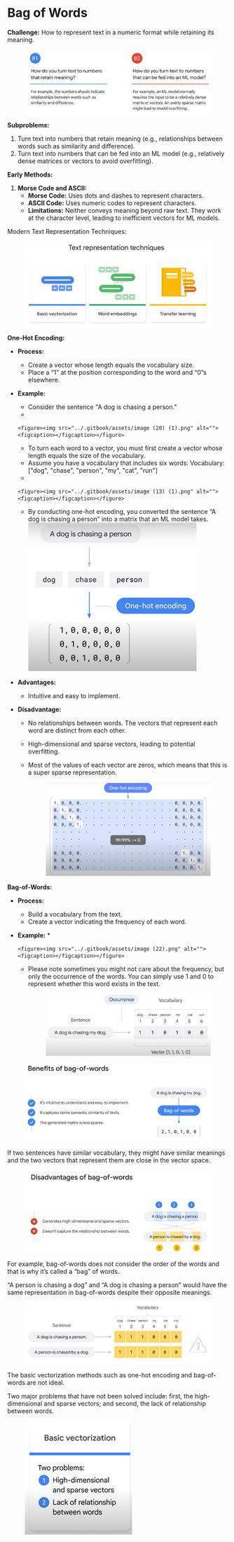 # Bag of Words

**Challenge:** How to represent text in a numeric format while retaining its meaning.

<figure><img src="../.gitbook/assets/image (11) (1) (1).png" alt=""><figcaption></figcaption></figure>

**Subproblems:**

1. Turn text into numbers that retain meaning (e.g., relationships between words such as similarity and difference).
2. Turn text into numbers that can be fed into an ML model (e.g., relatively dense matrices or vectors to avoid overfitting).

**Early Methods:**

1. **Morse Code and ASCII:**
   * **Morse Code:** Uses dots and dashes to represent characters.
   * **ASCII Code:** Uses numeric codes to represent characters.
   * **Limitations:** Neither conveys meaning beyond raw text. They work at the character level, leading to inefficient vectors for ML models.

Modern Text Representation Techniques:

<figure><img src="../.gitbook/assets/image (12) (1).png" alt=""><figcaption></figcaption></figure>

**One-Hot Encoding:**

* **Process:**
  * Create a vector whose length equals the vocabulary size.
  * Place a “1” at the position corresponding to the word and “0”s elsewhere.
* **Example:**
  * Consider the sentence "A dog is chasing a person."
  *

      <figure><img src="../.gitbook/assets/image (20) (1).png" alt=""><figcaption></figcaption></figure>
  * To turn each word to a vector, you must first create a vector whose length equals the size of the vocabulary.
  * Assume you have a vocabulary that includes six words: Vocabulary: \["dog", "chase", "person", "my", "cat", "run"]
  *

      <figure><img src="../.gitbook/assets/image (13) (1).png" alt=""><figcaption></figcaption></figure>
  * By conducting one-hot encoding, you converted the sentence “A dog is chasing a person” into a matrix that an ML model takes.![](<../.gitbook/assets/image (21) (1).png>)
* **Advantages:**
  * Intuitive and easy to implement.
* **Disadvantage:**
  * No relationships between words. The vectors that represent each word are distinct from each other.
  * High-dimensional and sparse vectors, leading to potential overfitting.
  *   Most of the values of each vector are zeros, which means that this is a super sparse representation.

      <figure><img src="../.gitbook/assets/image (15) (1).png" alt=""><figcaption></figcaption></figure>

**Bag-of-Words:**

* **Process:**
  * Build a vocabulary from the text.
  * Create a vector indicating the frequency of each word.
* **Example:**
  *

      <figure><img src="../.gitbook/assets/image (22).png" alt=""><figcaption></figcaption></figure>
  *   Please note sometimes you might not care about the frequency, but only the occurrence of the words. You can simply use 1 and 0 to represent whether this word exists in the text.

      <figure><img src="../.gitbook/assets/image (23).png" alt=""><figcaption></figcaption></figure>

<figure><img src="../.gitbook/assets/image (16) (1).png" alt=""><figcaption></figcaption></figure>

If two sentences have similar vocabulary, they might have similar meanings and the two vectors that represent them are close in the vector space.

<figure><img src="../.gitbook/assets/image (17) (1).png" alt=""><figcaption></figcaption></figure>

For example, bag-of-words does not consider the order of the words and that is why it’s called a “bag” of words.

“A person is chasing a dog” and “A dog is chasing a person” would have the same representation in bag-of-words despite their opposite meanings.

<figure><img src="../.gitbook/assets/image (18) (1).png" alt=""><figcaption></figcaption></figure>

The basic vectorization methods such as one-hot encoding and bag-of-words are not ideal. &#x20;

Two major problems that have not been solved include: first, the high-dimensional and sparse vectors; and second, the lack of relationship between words.

<figure><img src="../.gitbook/assets/image (19) (1).png" alt=""><figcaption></figcaption></figure>
